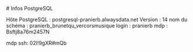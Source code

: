 # Infos PostgreSQL

Hôte PostgreSQL : postgresql-pranierb.alwaysdata.net
Version : 14
nom du schéma : pranierb_brunetqu_vercorsmusique
login : pranierb
mdp : Bsftj8a76m2457N

mdp ssh: 02l!9gXR#mQb
